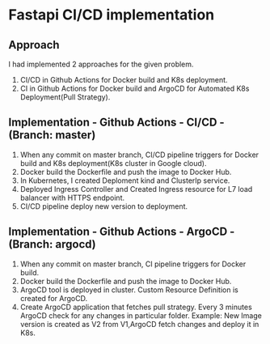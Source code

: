 # Fastapi CI/CD implementation

## Approach
I had implemented 2 approaches for the given problem. 
1) CI/CD in Github Actions for Docker build and K8s deployment.
2) CI in Github Actions for Docker build and ArgoCD for Automated K8s Deployment(Pull Strategy).

## Implementation - Github Actions - CI/CD - (Branch: master)
1) When any commit on master branch, CI/CD pipeline triggers for Docker build and K8s deployment(K8s cluster in Google cloud).
2) Docker build the Dockerfile and push the image to Docker Hub. 
3) In Kubernetes, I created Deploment kind and ClusterIp service.
4) Deployed Ingress Controller and Created Ingress resource for L7 load balancer with HTTPS endpoint.
5) CI/CD pipeline deploy new version to deployment.

## Implementation - Github Actions - ArgoCD - (Branch: argocd)
1) When any commit on master branch, CI pipeline triggers for Docker build.
2) Docker build the Dockerfile and push the image to Docker Hub. 
3) ArgoCD tool is deployed in cluster. Custom Resource Definition is created for ArgoCD.
4) Create ArgoCD application that fetches pull strategy. Every 3 minutes ArgoCD check for any changes in particular folder. Example: New Image version is created as V2 from V1,ArgoCD fetch changes and deploy it in K8s.
